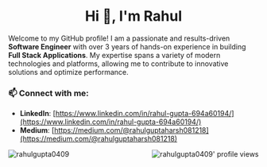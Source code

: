 <h1 align="center">Hi 👋, I'm Rahul</h1>

Welcome to my GitHub profile! I am a passionate and results-driven **Software Engineer** with over 3 years of hands-on experience in building **Full Stack Applications**. My expertise spans a variety of modern technologies and platforms, allowing me to contribute to innovative solutions and optimize performance.


<!--
<p align="left"> <a href="https://github.com/ryo-ma/github-profile-trophy"><img src="https://github-profile-trophy.vercel.app/?username=rahulgupta0409" alt="rahulgupta0409" /></a> </p>
-->
 

<h3 align="left">📫 Connect with me:</h3>
<p align="left">

- **LinkedIn**: [https://www.linkedin.com/in/rahul-gupta-694a60194/](https://www.linkedin.com/in/rahul-gupta-694a60194/)
- **Medium**: [https://medium.com/@rahulguptaharsh081218](https://medium.com/@rahulguptaharsh081218)


<p><img align="left" src="https://github-readme-stats.vercel.app/api/top-langs?username=rahulgupta0409&show_icons=true&locale=en&layout=compact" alt="rahulgupta0409" /></p>

<p align="right">
  <img src="https://komarev.com/ghpvc/?username=rahulgupta0409&label=Profile%20views&color=0e75b6&style=for-the-badge&color=000000" alt="rahulgupta0409' profile views" />
</p>
